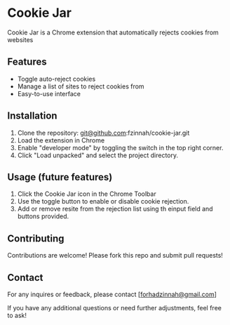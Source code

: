 # Cookie Jar

Cookie Jar is a Chrome extension that automatically rejects cookies from websites

## Features
- Toggle auto-reject cookies
- Manage a list of sites to reject cookies from
- Easy-to-use interface

## Installation
1. Clone the repository: git@github.com:fzinnah/cookie-jar.git
2. Load the extension in Chrome
3. Enable "developer mode" by toggling the switch in the top right corner.
4. Click "Load unpacked" and select the project directory.

## Usage (future features)
1. Click the Cookie Jar icon in the Chrome Toolbar
2. Use the toggle button to enable or disable cookie rejection.
3. Add or remove resite from the rejection list using th einput field and buttons provided. 

## Contributing
Contributions are welcome! Please fork this repo and submit pull requests!

## Contact
For any inquires or feedback, please contact [forhadzinnah@gmail.com]

If you have any additional questions or need further adjustments, feel free to ask!